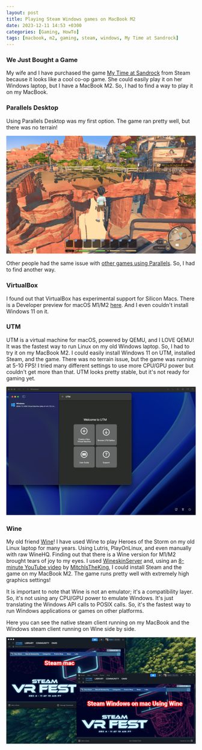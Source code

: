 ```yaml
---
layout: post
title: Playing Steam Windows games on MacBook M2
date: 2023-12-11 14:53 +0300
categories: [Gaming, HowTo]
tags: [macbook, m2, gaming, steam, windows, My Time at Sandrock]
---
```

### We Just Bought a Game

My wife and I have purchased the game [My Time at Sandrock](https://store.steampowered.com/app/1084600/My_Time_at_Sandrock/) from Steam because it looks like a cool co-op game. 
She could easily play it on her Windows laptop, but I have a MacBook M2. So, I had to find a way to play it on my MacBook.

### Parallels Desktop
Using Parallels Desktop was my first option. The game ran pretty well, but there was no terrain! 

![No terrain](/assets/img/blog/steam-game-mac/My%20Time%20at%20Sandrock-parallels.png)

Other people had the same issue with [other games using Parallels](https://forum.parallels.com/threads/applications-games-not-working-in-windows-on-arm.356614/). So, I had to find another way.

### VirtualBox
I found out that VirtualBox has experimental support for Silicon Macs.
There is a Developer preview for macOS M1/M2 [here](https://www.virtualbox.org/wiki/Download_Old_Builds_7_0). And I even couldn't install Windows 11 on it.

### UTM
UTM is a virtual machine for macOS, powered by QEMU, and I LOVE QEMU! It was the fastest way to run Linux on my old Windows laptop. So, I had to try it on my MacBook M2.
I could easily install Windows 11 on UTM, installed Steam, and the game. There was no terrain issue, but the game was running at 5-10 FPS! I tried many different settings to use more CPU/GPU power but couldn't get more than that.
UTM looks pretty stable, but it's not ready for gaming yet.

![UTM-Windows-11](/assets/img/blog/steam-game-mac/UTM-Windows%2011.png)

### Wine
My old friend [Wine](https://www.winehq.org)! I have used Wine to play Heroes of the Storm on my old Linux laptop for many years. Using Lutris, PlayOnLinux, and even manually with raw WineHQ. Finding out that there is a Wine version for M1/M2 brought tears of joy to my eyes.
I used [WineskinServer](https://github.com/Gcenx/WineskinServer) and, using an [8-minute YouTube video](https://www.youtube.com/watch?v=nqoOxG3ZQEM) by [MitchIsTheKing](https://www.youtube.com/@mitchistheking08), I could install Steam and the game on my MacBook M2.
The game runs pretty well with extremely high graphics settings!

It is important to note that Wine is not an emulator; it's a compatibility layer. So, it's not using any CPU/GPU power to emulate Windows. It's just translating the Windows API calls to POSIX calls. So, it's the fastest way to run Windows applications or games on other platforms.

Here you can see the native steam client running on my MacBook and the Windows steam client running on Wine side by side.

![Steam-Wine](/assets/img/blog/steam-game-mac/Steam-windows-mac-min.png)